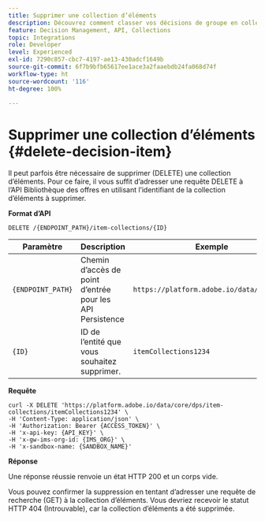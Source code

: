 ```yaml
---
title: Supprimer une collection d’éléments
description: Découvrez comment classer vos décisions de groupe en collections.
feature: Decision Management, API, Collections
topic: Integrations
role: Developer
level: Experienced
exl-id: 7290c857-cbc7-4197-ae13-430adcf1649b
source-git-commit: 6f7b9bfb65617ee1ace3a2faaebdb24fa068d74f
workflow-type: ht
source-wordcount: '116'
ht-degree: 100%

---
```


# Supprimer une collection d’éléments {#delete-decision-item}

Il peut parfois être nécessaire de supprimer (DELETE) une collection d’éléments. Pour ce faire, il vous suffit d’adresser une requête DELETE à l’API Bibliothèque des offres en utilisant l’identifiant de la collection d’éléments à supprimer.

**Format d’API**

```http
DELETE /{ENDPOINT_PATH}/item-collections/{ID}
```

| Paramètre | Description | Exemple |
| --------- | ----------- | ------- |
| `{ENDPOINT_PATH}` | Chemin d’accès de point d’entrée pour les API Persistence | `https://platform.adobe.io/data/core/dps` |
| `{ID}` | ID de l’entité que vous souhaitez supprimer. | `itemCollections1234` |

**Requête**

```shell
curl -X DELETE 'https://platform.adobe.io/data/core/dps/item-collections/itemCollections1234' \
-H 'Content-Type: application/json' \
-H 'Authorization: Bearer {ACCESS_TOKEN}' \
-H 'x-api-key: {API_KEY}' \
-H 'x-gw-ims-org-id: {IMS_ORG}' \
-H 'x-sandbox-name: {SANDBOX_NAME}'
```

**Réponse**

Une réponse réussie renvoie un état HTTP 200 et un corps vide.

Vous pouvez confirmer la suppression en tentant d’adresser une requête de recherche (GET) à la collection d’éléments. Vous devriez recevoir le statut HTTP 404 (Introuvable), car la collection d’éléments a été supprimée.
